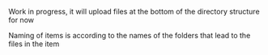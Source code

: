 Work in progress, it will upload files at the bottom of the directory structure for now

Naming of items is according to the names of the folders that lead to the files in the item 
